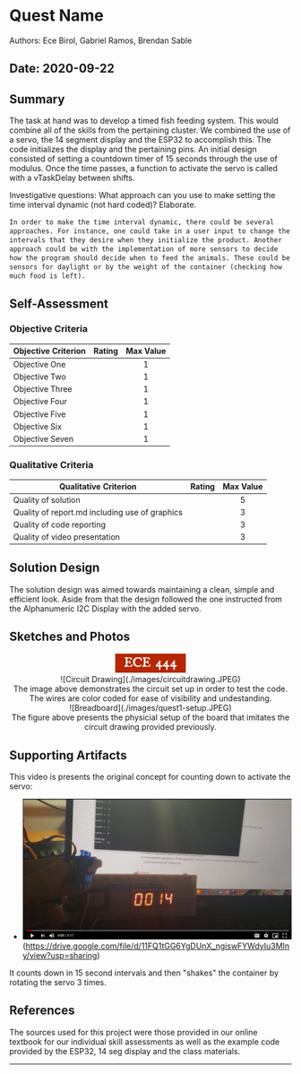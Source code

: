 # Quest Name
Authors: Ece Birol, Gabriel Ramos, Brendan Sable

Date: 2020-09-22
-----

## Summary

The task at hand was to develop a timed fish feeding system. This would combine all of the skills from the pertaining cluster. We combined the use of a servo, the 14 segment display and the ESP32 to accomplish this. The code initializes the display and the pertaining pins. An initial design consisted of setting a countdown timer of 15 seconds through the use of modulus. Once the time passes, a function to activate the servo is called with a vTaskDelay between shifts.  

Investigative questions: 
    What approach can you use to make setting the time interval dynamic (not hard coded)? Elaborate.

    In order to make the time interval dynamic, there could be several approaches. For instance, one could take in a user input to change the intervals that they desire when they initialize the product. Another approach could be with the implementation of more sensors to decide how the program should decide when to feed the animals. These could be sensors for daylight or by the weight of the container (checking how much food is left). 

## Self-Assessment

### Objective Criteria

| Objective Criterion | Rating | Max Value  | 
|---------------------------------------------|:-----------:|:---------:|
| Objective One |  |  1     |       1         |
| Objective Two |  |  1     |       1         |
| Objective Three |  |  1     |     1         |
| Objective Four |  |  1     |      1         |
| Objective Five |  |  1     |      1         |
| Objective Six |  |  1     |       n/a       |
| Objective Seven |  |  1     |     1         |


### Qualitative Criteria

| Qualitative Criterion | Rating | Max Value  | 
|---------------------------------------------|:-----------:|:---------:|
| Quality of solution |  |  5     |       3
| Quality of report.md including use of graphics |  |  3     |      3
| Quality of code reporting |  |  3     |       2
| Quality of video presentation |  |  3     |       1


## Solution Design

The solution design was aimed towards maintaining a clean, simple and efficient look. Aside from that the design followed the one instructed from the Alphanumeric I2C Display with the added servo.



## Sketches and Photos
<center><img src="./images/ece444.png" width="25%" /></center>  
<center>![Circuit Drawing](./images/circuitdrawing.JPEG)</center>
<center> The image above demonstrates the circuit set up in order to test the code. The wires are color coded for ease of visibility and undestanding. </center>

<center>![Breadboard](./images/quest1-setup.JPEG)</center>
<center>The figure above presents the physicial setup of the board that imitates the circuit drawing provided previously.</center>


## Supporting Artifacts

This video is presents the original concept for counting down to activate the servo:
- ![Prototype Video](./images/countdown.PNG)(https://drive.google.com/file/d/11FQ1tGG6YgDUnX_ngiswFYWdyIu3MIny/view?usp=sharing)

It counts down in 15 second intervals and then "shakes" the container by rotating the servo 3 times.

## References

The sources used for this project were those provided in our online textbook for our individual skill assessments as well as the example code provided by the ESP32, 14 seg display and the class materials.

-----

